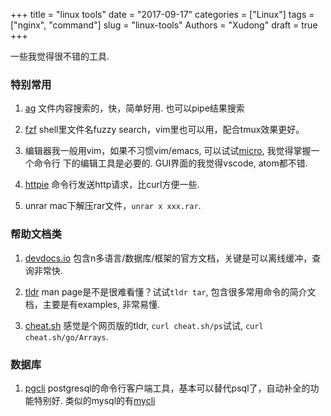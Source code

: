 +++
title = "linux tools"
date = "2017-09-17"
categories = ["Linux"]
tags = ["nginx", "command"]
slug = "linux-tools"
Authors = "Xudong"
draft = true
+++

一些我觉得很不错的工具.

### 特别常用
1. [ag](https://github.com/ggreer/the_silver_searcher)
文件内容搜索的，快，简单好用. 也可以pipe结果搜索

2. [fzf](https://github.com/junegunn/fzf)
shell里文件名fuzzy search，vim里也可以用，配合tmux效果更好。

3. 编辑器我一般用vim，如果不习惯vim/emacs, 可以试试[micro](https://github.com/zyedidia/micro), 我觉得掌握一个命令行
下的编辑工具是必要的. GUI界面的我觉得vscode, atom都不错.

4. [httpie](https://github.com/jakubroztocil/httpie)
命令行发送http请求，比curl方便一些.

5. unrar
mac下解压rar文件，`unrar x xxx.rar`.

### 帮助文档类
1. [devdocs.io](http://devdocs.io)
包含n多语言/数据库/框架的官方文档，关键是可以离线缓冲，查询非常快.

2. [tldr](https://github.com/tldr-pages/tldr)
man page是不是很难看懂？试试`tldr tar`, 包含很多常用命令的简介文档，主要是有examples, 非常易懂.

3. [cheat.sh](http://cheat.sh/)
感觉是个网页版的tldr, `curl cheat.sh/ps`试试, `curl cheat.sh/go/Arrays`.


### 数据库
1. [pgcli](https://github.com/dbcli/pgcli)
postgresql的命令行客户端工具，基本可以替代psql了，自动补全的功能特别好. 类似的mysql的有[mycli](https://github.com/dbcli/mycli)
